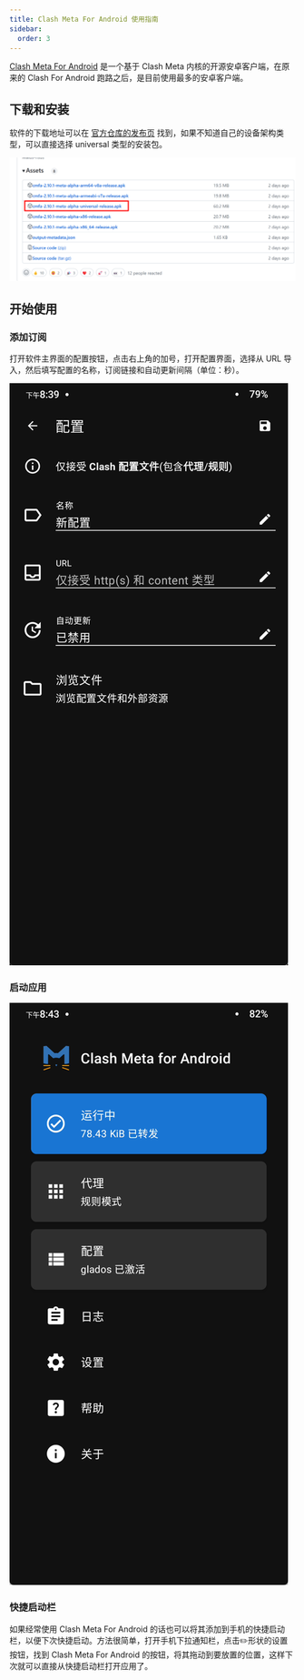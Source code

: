 ```yaml
---
title: Clash Meta For Android 使用指南
sidebar:
  order: 3
---
```


[Clash Meta For Android](https://github.com/MetaCubeX/ClashMetaForAndroid) 是一个基于 Clash Meta 内核的开源安卓客户端，在原来的 Clash For Android 跑路之后，是目前使用最多的安卓客户端。

## 下载和安装

软件的下载地址可以在 [官方仓库的发布页](https://github.com/MetaCubeX/ClashMetaForAndroid/releases) 找到，如果不知道自己的设备架构类型，可以直接选择 universal 类型的安装包。

![universal 类型](../../../assets/image//clash-meta-for-android-20240222194904.png)

## 开始使用

### 添加订阅

打开软件主界面的配置按钮，点击右上角的加号，打开配置界面，选择从 URL 导入，然后填写配置的名称，订阅链接和自动更新间隔（单位：秒）。

![添加订阅](../../../assets/image//clash-meta-for-android-20240222204012.png)

### 启动应用

![启动应用](../../../assets/image//clash-meta-for-android-20240222204329.png)

### 快捷启动栏

如果经常使用 Clash Meta For Android 的话也可以将其添加到手机的快捷启动栏，以便下次快捷启动。方法很简单，打开手机下拉通知栏，点击✏️形状的设置按钮，找到 Clash Meta For Android 的按钮，将其拖动到要放置的位置，这样下次就可以直接从快捷启动栏打开应用了。
